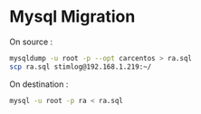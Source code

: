 # Mysql Migration
On source :

```sh
mysqldump -u root -p --opt carcentos > ra.sql
scp ra.sql stimlog@192.168.1.219:~/
```

On destination :

```sh
mysql -u root -p ra < ra.sql
```